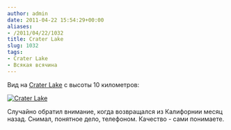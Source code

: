 ```yaml
---
author: admin
date: 2011-04-22 15:54:29+00:00
aliases:
- /2011/04/22/1032
title: Crater Lake
slug: 1032
tags:
- Crater Lake
- Всякая всячина
---
```


Вид на [Crater Lake](http://en.wikipedia.org/wiki/Crater_Lake) с высоты 10 километров:

[![Crater Lake](/2011/04/crater_lake-300x198.jpg)](/2011/04/crater_lake.jpg)

Случайно обратил внимание, когда возвращался из Калифорнии месяц назад. Снимал, понятное дело, телефоном. Качество - сами понимаете.
